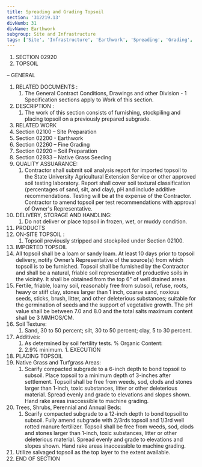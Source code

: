 ```yaml
---
title: Spreading and Grading Topsoil
section: '312219.13'
divNumb: 31
divName: Earthwork
subgroup: Site and Infrastructure
tags: ['Site', 'Infrastructure', 'Earthwork', 'Spreading', 'Grading', 'Topsoil']
---
```


1. SECTION 02920
1. TOPSOIL

– GENERAL
   1. RELATED DOCUMENTS :
      1. The General Contract Conditions, Drawings and other Division - 1 Specification sections apply to Work of this section.
   1. DESCRIPTION :
      1. The work of this section consists of furnishing, stockpiling and placing topsoil on a previously prepared subgrade.
   1. RELATED WORK
   1. Section 02100 – Site Preparation
   1. Section 02200 - Earthwork
   1. Section 02260 – Fine Grading
   1. Section 02920 – Soil Preparation
   1. Section 02933 – Native Grass Seeding
   1. QUALITY ASSUARANCE:
      1. Contractor shall submit soil analysis report for imported topsoil to the State University Agricultural Extension Service or other approved soil testing laboratory. Report shall cover soil textural classification (percentages of sand, silt, and clay), pH and include additive recommendations. Testing will be at the expense of the Contractor. Contractor to amend topsoil per test recommendations with approval of Owner's Representative.
   1. DELIVERY, STORAGE AND HANDLING:
      1. Do not deliver or place topsoil in frozen, wet, or muddy condition.
  1. PRODUCTS
   1. ON-SITE TOPSOIL :
      1. Topsoil previously stripped and stockpiled under Section 02100.
   1. IMPORTED TOPSOIL
   1. All topsoil shall be a loam or sandy loam. At least 10 days prior to topsoil delivery, notify Owner’s Representative of the source(s) from which topsoil is to be furnished. Topsoil shall be furnished by the Contractor and shall be a natural, friable soil representative of productive soils in the vicinity. It shall be obtained from the top 6" of well drained areas.
   1. Fertile, friable, loamy soil, reasonably free from subsoil, refuse, roots, heavy or stiff clay, stones larger than 1 inch, coarse sand, noxious seeds, sticks, brush, litter, and other deleterious substances; suitable for the germination of seeds and the support of vegetative growth. The pH value shall be between 7.0 and 8.0 and the total salts maximum content shall be 3 MMHOS/CM.
   1. Soil Texture:
      1. Sand, 30 to 50 percent; silt, 30 to 50 percent; clay, 5 to 30 percent.
   1. Additives:
      1. As determined by soil fertility tests. % Organic Content:
      1. 2.9% minimum.
    1. EXECUTION
   1. PLACING TOPSOIL
   1. Native Grass and Turfgrass Areas:
      1. Scarify compacted subgrade to a 6-inch depth to bond topsoil to subsoil. Place topsoil to a minimum depth of 3-inches after settlement. Topsoil shall be free from weeds, sod, clods and stones larger than 1-inch, toxic substances, litter or other deleterious material. Spread evenly and grade to elevations and slopes shown. Hand rake areas inaccessible to machine grading.
   1. Trees, Shrubs, Perennial and Annual Beds:
      1. Scarify compacted subgrade to a 12-inch depth to bond topsoil to subsoil. Fully amend subgrade with 2/3rds topsoil and 1/3rd well rotted manure fertilizer. Topsoil shall be free from weeds, sod, clods and stones larger than 1-inch, toxic substances, litter or other deleterious material. Spread evenly and grade to elevations and slopes shown. Hand rake areas inaccessible to machine grading.
   1. Utilize salvaged topsoil as the top layer to the extent available.
1. END OF SECTION

